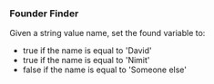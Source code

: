 
### Founder Finder

Given a string value name, set the found variable to:
  - true if the name is equal to 'David'
  - true if the name is equal to 'Nimit'
  - false if the name is equal to 'Someone else'
